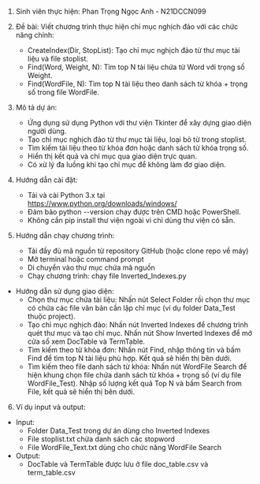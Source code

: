 
1. Sinh viên thực hiện: Phan Trọng Ngọc Anh - N21DCCN099

2. Đề bài:
    Viết chương trình thực hiện chỉ mục nghịch đảo với các chức năng chính:
    - CreateIndex(Dir, StopList): Tạo chỉ mục nghịch đảo từ thư mục tài liệu và file stoplist.
    - Find(Word, Weight, N): Tìm top N tài liệu chứa từ Word với trọng số Weight.
    - Find(WordFile, N): Tìm top N tài liệu theo danh sách từ khóa + trọng số trong file WordFile.

3. Mô tả dự án:
    - Ứng dụng sử dụng Python với thư viện Tkinter để xây dựng giao diện người dùng.
    - Tạo chỉ mục nghịch đảo từ thư mục tài liệu, loại bỏ từ trong stoplist.
    - Tìm kiếm tài liệu theo từ khóa đơn hoặc danh sách từ khóa trọng số.
    - Hiển thị kết quả và chỉ mục qua giao diện trực quan.
    - Có xử lý đa luồng khi tạo chỉ mục để không làm đơ giao diện.

4. Hướng dẫn cài đặt:
    - Tải và cài Python 3.x tại https://www.python.org/downloads/windows/
    - Đảm bảo python --version chạy được trên CMD hoặc PowerShell.
    - Không cần pip install thư viện ngoài vì chỉ dùng thư viện có sẵn.

5. Hướng dẫn chạy chương trình:
    - Tải đầy đủ mã nguồn từ repository GitHub (hoặc clone repo về máy)
    - Mở terminal hoặc command prompt
    - Di chuyển vào thư mục chứa mã nguồn
    - Chạy chương trình: chạy file Inverted_Indexes.py

* Hướng dẫn sử dụng giao diện:    
    - Chọn thư mục chứa tài liệu: Nhấn nút Select Folder rồi chọn thư mục có chứa các file văn bản cần lập chỉ mục (ví dụ folder Data_Test thuộc project).
    - Tạo chỉ mục nghịch đảo: Nhấn nút Inverted Indexes để chương trình quét thư mục và tạo chỉ mục. Nhấn nút Show Inverted Indexes để mở cửa sổ xem DocTable và TermTable.
    - Tìm kiếm theo từ khóa đơn: Nhấn nút Find, nhập thông tin và bấm Find để tìm top N tài liệu phù hợp. Kết quả sẽ hiển thị bên dưới.
    - Tìm kiếm theo file danh sách từ khóa: Nhấn nút WordFile Search để hiện khung chọn file chứa danh sách từ khóa + trọng số (ví dụ file WordFile_Test). Nhập số lượng kết quả Top N và bấm Search from File, kết quả sẽ hiển thị bên dưới.

6. Ví dụ input và output:
* Input: 
    - Folder Data_Test trong dự án dùng cho Inverted Indexes
    - File stoplist.txt chứa danh sách các stopword
    - File WordFile_Text.txt dùng cho chức năng WordFile Search
* Output:
    - DocTable và TermTable được lưu ở file doc_table.csv và term_table.csv

